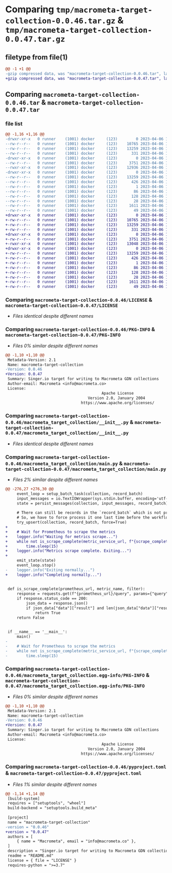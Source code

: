 # Comparing `tmp/macrometa-target-collection-0.0.46.tar.gz` & `tmp/macrometa-target-collection-0.0.47.tar.gz`

## filetype from file(1)

```diff
@@ -1 +1 @@
-gzip compressed data, was "macrometa-target-collection-0.0.46.tar", last modified: Thu Apr  6 13:18:50 2023, max compression
+gzip compressed data, was "macrometa-target-collection-0.0.47.tar", last modified: Thu Apr  6 17:23:30 2023, max compression
```

## Comparing `macrometa-target-collection-0.0.46.tar` & `macrometa-target-collection-0.0.47.tar`

### file list

```diff
@@ -1,16 +1,16 @@
-drwxr-xr-x   0 runner    (1001) docker     (123)        0 2023-04-06 13:18:50.541711 macrometa-target-collection-0.0.46/
--rw-r--r--   0 runner    (1001) docker     (123)    10765 2023-04-06 13:18:24.000000 macrometa-target-collection-0.0.46/LICENSE
--rw-r--r--   0 runner    (1001) docker     (123)    13259 2023-04-06 13:18:50.541711 macrometa-target-collection-0.0.46/PKG-INFO
--rw-r--r--   0 runner    (1001) docker     (123)      331 2023-04-06 13:18:24.000000 macrometa-target-collection-0.0.46/README.md
-drwxr-xr-x   0 runner    (1001) docker     (123)        0 2023-04-06 13:18:50.541711 macrometa-target-collection-0.0.46/macrometa_target_collection/
--rw-r--r--   0 runner    (1001) docker     (123)     3751 2023-04-06 13:18:24.000000 macrometa-target-collection-0.0.46/macrometa_target_collection/__init__.py
--rwxr-xr-x   0 runner    (1001) docker     (123)    12936 2023-04-06 13:18:24.000000 macrometa-target-collection-0.0.46/macrometa_target_collection/main.py
-drwxr-xr-x   0 runner    (1001) docker     (123)        0 2023-04-06 13:18:50.541711 macrometa-target-collection-0.0.46/macrometa_target_collection.egg-info/
--rw-r--r--   0 runner    (1001) docker     (123)    13259 2023-04-06 13:18:50.000000 macrometa-target-collection-0.0.46/macrometa_target_collection.egg-info/PKG-INFO
--rw-r--r--   0 runner    (1001) docker     (123)      426 2023-04-06 13:18:50.000000 macrometa-target-collection-0.0.46/macrometa_target_collection.egg-info/SOURCES.txt
--rw-r--r--   0 runner    (1001) docker     (123)        1 2023-04-06 13:18:50.000000 macrometa-target-collection-0.0.46/macrometa_target_collection.egg-info/dependency_links.txt
--rw-r--r--   0 runner    (1001) docker     (123)       86 2023-04-06 13:18:50.000000 macrometa-target-collection-0.0.46/macrometa_target_collection.egg-info/entry_points.txt
--rw-r--r--   0 runner    (1001) docker     (123)      128 2023-04-06 13:18:50.000000 macrometa-target-collection-0.0.46/macrometa_target_collection.egg-info/requires.txt
--rw-r--r--   0 runner    (1001) docker     (123)       28 2023-04-06 13:18:50.000000 macrometa-target-collection-0.0.46/macrometa_target_collection.egg-info/top_level.txt
--rw-r--r--   0 runner    (1001) docker     (123)     1611 2023-04-06 13:18:24.000000 macrometa-target-collection-0.0.46/pyproject.toml
--rw-r--r--   0 runner    (1001) docker     (123)       49 2023-04-06 13:18:50.541711 macrometa-target-collection-0.0.46/setup.cfg
+drwxr-xr-x   0 runner    (1001) docker     (123)        0 2023-04-06 17:23:30.386081 macrometa-target-collection-0.0.47/
+-rw-r--r--   0 runner    (1001) docker     (123)    10765 2023-04-06 17:23:09.000000 macrometa-target-collection-0.0.47/LICENSE
+-rw-r--r--   0 runner    (1001) docker     (123)    13259 2023-04-06 17:23:30.386081 macrometa-target-collection-0.0.47/PKG-INFO
+-rw-r--r--   0 runner    (1001) docker     (123)      331 2023-04-06 17:23:09.000000 macrometa-target-collection-0.0.47/README.md
+drwxr-xr-x   0 runner    (1001) docker     (123)        0 2023-04-06 17:23:30.386081 macrometa-target-collection-0.0.47/macrometa_target_collection/
+-rw-r--r--   0 runner    (1001) docker     (123)     3751 2023-04-06 17:23:09.000000 macrometa-target-collection-0.0.47/macrometa_target_collection/__init__.py
+-rwxr-xr-x   0 runner    (1001) docker     (123)    13048 2023-04-06 17:23:09.000000 macrometa-target-collection-0.0.47/macrometa_target_collection/main.py
+drwxr-xr-x   0 runner    (1001) docker     (123)        0 2023-04-06 17:23:30.386081 macrometa-target-collection-0.0.47/macrometa_target_collection.egg-info/
+-rw-r--r--   0 runner    (1001) docker     (123)    13259 2023-04-06 17:23:30.000000 macrometa-target-collection-0.0.47/macrometa_target_collection.egg-info/PKG-INFO
+-rw-r--r--   0 runner    (1001) docker     (123)      426 2023-04-06 17:23:30.000000 macrometa-target-collection-0.0.47/macrometa_target_collection.egg-info/SOURCES.txt
+-rw-r--r--   0 runner    (1001) docker     (123)        1 2023-04-06 17:23:30.000000 macrometa-target-collection-0.0.47/macrometa_target_collection.egg-info/dependency_links.txt
+-rw-r--r--   0 runner    (1001) docker     (123)       86 2023-04-06 17:23:30.000000 macrometa-target-collection-0.0.47/macrometa_target_collection.egg-info/entry_points.txt
+-rw-r--r--   0 runner    (1001) docker     (123)      128 2023-04-06 17:23:30.000000 macrometa-target-collection-0.0.47/macrometa_target_collection.egg-info/requires.txt
+-rw-r--r--   0 runner    (1001) docker     (123)       28 2023-04-06 17:23:30.000000 macrometa-target-collection-0.0.47/macrometa_target_collection.egg-info/top_level.txt
+-rw-r--r--   0 runner    (1001) docker     (123)     1611 2023-04-06 17:23:09.000000 macrometa-target-collection-0.0.47/pyproject.toml
+-rw-r--r--   0 runner    (1001) docker     (123)       49 2023-04-06 17:23:30.386081 macrometa-target-collection-0.0.47/setup.cfg
```

### Comparing `macrometa-target-collection-0.0.46/LICENSE` & `macrometa-target-collection-0.0.47/LICENSE`

 * *Files identical despite different names*

### Comparing `macrometa-target-collection-0.0.46/PKG-INFO` & `macrometa-target-collection-0.0.47/PKG-INFO`

 * *Files 0% similar despite different names*

```diff
@@ -1,10 +1,10 @@
 Metadata-Version: 2.1
 Name: macrometa-target-collection
-Version: 0.0.46
+Version: 0.0.47
 Summary: Singer.io target for writing to Macrometa GDN collections
 Author-email: Macrometa <info@macrometa.co>
 License: 
                                          Apache License
                                    Version 2.0, January 2004
                                 https://www.apache.org/licenses/
```

### Comparing `macrometa-target-collection-0.0.46/macrometa_target_collection/__init__.py` & `macrometa-target-collection-0.0.47/macrometa_target_collection/__init__.py`

 * *Files identical despite different names*

### Comparing `macrometa-target-collection-0.0.46/macrometa_target_collection/main.py` & `macrometa-target-collection-0.0.47/macrometa_target_collection/main.py`

 * *Files 2% similar despite different names*

```diff
@@ -276,27 +276,30 @@
     event_loop = setup_batch_task(collection, record_batch)
     input_messages = io.TextIOWrapper(sys.stdin.buffer, encoding='utf-8')
     state = persist_messages(collection, input_messages, record_batch)
 
     # There can still be records in the `record_batch` which is not processed,
     # So, we have to force process it one last time before the workflow terminates.
     try_upsert(collection, record_batch, force=True)
+    
+    # Wait for Prometheus to scrape the metrics
+    logger.info("Waiting for metrics scrape...")
+    while not is_scrape_complete(metric_service_url, f"{scrape_complete_flag._name}_total", f"workflow=\"{workflow_label}\""):
+        time.sleep(15)
+    logger.info("Metrics scrape complete. Exiting...")
+
     emit_state(state)
     event_loop.stop()
-    logger.info("Exiting normally...")
+    logger.info("Completing normally...")
 
 
 def is_scrape_complete(prometheus_url, metric_name, filter):
     response = requests.get(f"{prometheus_url}/query", params={"query": f"{metric_name}{{{filter}}}"})
     if response.status_code == 200:
         json_data = response.json()
         if json_data["data"]["result"] and len(json_data["data"]["result"]) > 0:
             return True
     return False
 
 
 if __name__ == '__main__':
     main()
-
-    # Wait for Prometheus to scrape the metrics
-    while not is_scrape_complete(metric_service_url, f"{scrape_complete_flag._name}_total", f"workflow=\"{workflow_label}\""):
-        time.sleep(15)
```

### Comparing `macrometa-target-collection-0.0.46/macrometa_target_collection.egg-info/PKG-INFO` & `macrometa-target-collection-0.0.47/macrometa_target_collection.egg-info/PKG-INFO`

 * *Files 0% similar despite different names*

```diff
@@ -1,10 +1,10 @@
 Metadata-Version: 2.1
 Name: macrometa-target-collection
-Version: 0.0.46
+Version: 0.0.47
 Summary: Singer.io target for writing to Macrometa GDN collections
 Author-email: Macrometa <info@macrometa.co>
 License: 
                                          Apache License
                                    Version 2.0, January 2004
                                 https://www.apache.org/licenses/
```

### Comparing `macrometa-target-collection-0.0.46/pyproject.toml` & `macrometa-target-collection-0.0.47/pyproject.toml`

 * *Files 1% similar despite different names*

```diff
@@ -1,14 +1,14 @@
 [build-system]
 requires = ["setuptools", "wheel"]
 build-backend = "setuptools.build_meta"
 
 [project]
 name = "macrometa-target-collection"
-version = "0.0.46"
+version = "0.0.47"
 authors = [
     { name = "Macrometa", email = "info@macrometa.co" },
 ]
 description = "Singer.io target for writing to Macrometa GDN collections"
 readme = "README.md"
 license = { file = "LICENSE" }
 requires-python = ">=3.7"
```

